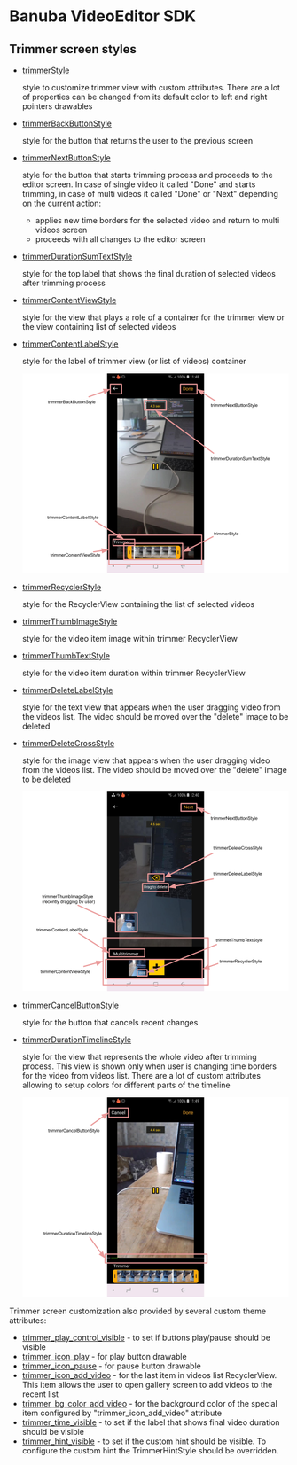 # Banuba VideoEditor SDK
## Trimmer screen styles

- [trimmerStyle](app/src/main/res/values/themes.xml#L114)

    style to customize trimmer view with custom attributes. There are a lot of properties can be changed from its default color to left and right pointers drawables
- [trimmerBackButtonStyle](app/src/main/res/values/themes.xml#L115)

    style for the button that returns the user to the previous screen
- [trimmerNextButtonStyle](app/src/main/res/values/themes.xml#L116)

    style for the button that starts trimming process and proceeds to the editor screen. In case of single video it called "Done" and starts trimming, in case of multi videos it called "Done" or "Next" depending on the current action:
    - applies new time borders for the selected video and return to multi videos screen
    - proceeds with all changes to the editor screen
- [trimmerDurationSumTextStyle](app/src/main/res/values/themes.xml#L117)

    style for the top label that shows the final duration of selected videos after trimming process

- [trimmerContentViewStyle](app/src/main/res/values/themes.xml#L118)

    style for the view that plays a role of a container for the trimmer view or the view containing list of selected videos

- [trimmerContentLabelStyle](app/src/main/res/values/themes.xml#L119)

    style for the label of trimmer view (or list of videos) container

    ![img](screenshots/trimmer1.png)
- [trimmerRecyclerStyle](app/src/main/res/values/themes.xml#L120)

    style for the RecyclerView containing the list of selected videos

- [trimmerThumbImageStyle](app/src/main/res/values/themes.xml#L121)

    style for the video item image within trimmer RecyclerView

- [trimmerThumbTextStyle](app/src/main/res/values/themes.xml#L122)

    style for the video item duration within trimmer RecyclerView

- [trimmerDeleteLabelStyle](app/src/main/res/values/themes.xml#L123)

    style for the text view that appears when the user dragging video from the videos list. The video should be moved over the "delete" image to be deleted

- [trimmerDeleteCrossStyle](app/src/main/res/values/themes.xml#L124)

    style for the image view that appears when the user dragging video from the videos list. The video should be moved over the "delete" image to be deleted 

    ![img](screenshots/trimmer2.png)

- [trimmerCancelButtonStyle](app/src/main/res/values/themes.xml#L125)

    style for the button that cancels recent changes

- [trimmerDurationTimelineStyle](app/src/main/res/values/themes.xml#L126)

    style for the view that represents the whole video after trimming process. This view is shown only when user is changing time borders for the video from videos list. There are a lot of custom attributes allowing to setup colors for different parts of the timeline

    ![img](screenshots/trimmer3.png)

Trimmer screen customization also provided by several custom theme attributes:
- [trimmer_play_control_visible](app/src/main/res/values/themes.xml#L128) - to set if buttons play/pause should be visible
- [trimmer_icon_play](app/src/main/res/values/themes.xml#L129) - for play button drawable
- [trimmer_icon_pause](app/src/main/res/values/themes.xml#L130) - for pause button drawable
- [trimmer_icon_add_video](app/src/main/res/values/themes.xml#L131) - for the last item in videos list RecyclerView. This item allows the user to open gallery screen to add videos to the recent list
- [trimmer_bg_color_add_video](app/src/main/res/values/themes.xml#L132) - for the background color of the special item configured by "trimmer_icon_add_video" attribute
- [trimmer_time_visible](app/src/main/res/values/themes.xml#L133) - to set if the label that shows final video duration should be visible
- [trimmer_hint_visible](app/src/main/res/values/themes.xml#L134) - to set if the custom hint should be visible. To configure the custom hint the TrimmerHintStyle should be overridden.
